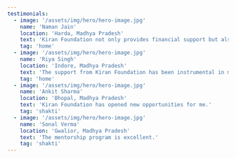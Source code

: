 ```yaml
---
testimonials:
  - image: '/assets/img/hero/hero-image.jpg'
    name: 'Naman Jain'
    location: 'Harda, Madhya Pradesh'
    text: 'Kiran Foundation not only provides financial support but also offers proper mentorship and guidance.'
    tag: 'home'
  - image: '/assets/img/hero/hero-image.jpg'
    name: 'Riya Singh'
    location: 'Indore, Madhya Pradesh'
    text: 'The support from Kiran Foundation has been instrumental in my educational journey.'
    tag: 'home'
  - image: '/assets/img/hero/hero-image.jpg'
    name: 'Ankit Sharma'
    location: 'Bhopal, Madhya Pradesh'
    text: 'Kiran Foundation has opened new opportunities for me.'
    tag: 'shakti'
  - image: '/assets/img/hero/hero-image.jpg'
    name: 'Sonal Verma'
    location: 'Gwalior, Madhya Pradesh'
    text: 'The mentorship program is excellent.'
    tag: 'shakti'
---
```

